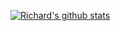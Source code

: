 [![Richard's github stats](https://github-readme-stats.vercel.app/api?username=dockleryxk&count_private=true&show_icons=true&theme=midnight-purple)](https://github.com/anuraghazra/github-readme-stats)

<!--
**dockleryxk/dockleryxk** is a ✨ _special_ ✨ repository because its `README.md` (this file) appears on your GitHub profile.
-->
